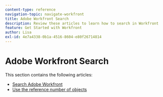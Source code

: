 ```yaml
---
content-type: reference
navigation-topic: navigate-workfront
title: Adobe Workfront Search
description: Review these articles to learn how to search in Workfront.
feature: Get Started with Workfront
author: Lisa
exl-id: 4e7a4338-0b1a-4516-8604-e80f26714814
---
```

# Adobe Workfront Search

This section contains the following articles:

* [Search Adobe Workfront](../../../workfront-basics/navigate-workfront/search/search-workfront.md) 
* [Use the reference number of objects](../../../workfront-basics/navigate-workfront/search/reference-number-of-objects.md)
